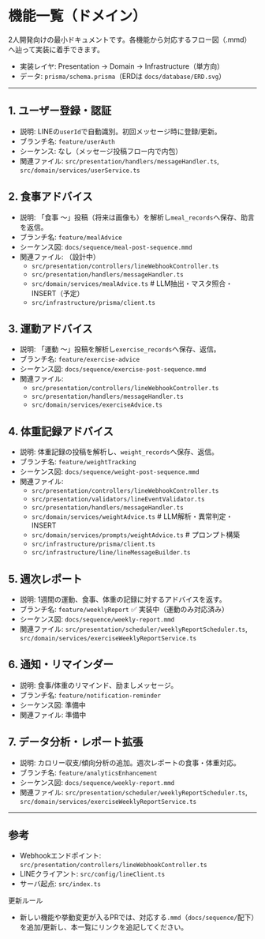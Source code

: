 # 機能一覧（ドメイン）

2人開発向けの最小ドキュメントです。各機能から対応するフロー図（.mmd）へ辿って実装に着手できます。

- 実装レイヤ: Presentation → Domain → Infrastructure（単方向）
- データ: `prisma/schema.prisma`（ERDは `docs/database/ERD.svg`）

---

## 1. ユーザー登録・認証
- 説明: LINEの`userId`で自動識別。初回メッセージ時に登録/更新。
- ブランチ名: `feature/userAuth`
- シーケンス: なし（メッセージ投稿フロー内で内包）
- 関連ファイル: `src/presentation/handlers/messageHandler.ts`, `src/domain/services/userService.ts`

## 2. 食事アドバイス
- 説明: 「食事 〜」投稿（将来は画像も）を解析し`meal_records`へ保存、助言を返信。
- ブランチ名: `feature/mealAdvice`
- シーケンス図: `docs/sequence/meal-post-sequence.mmd`
- 関連ファイル: （設計中）
    - `src/presentation/controllers/lineWebhookController.ts`
    - `src/presentation/handlers/messageHandler.ts`
    - `src/domain/services/mealAdvice.ts`            # LLM抽出・マスタ照合・INSERT（予定）
    - `src/infrastructure/prisma/client.ts`

## 3. 運動アドバイス
- 説明: 「運動 〜」投稿を解析し`exercise_records`へ保存、返信。
- ブランチ名: `feature/exercise-advice`
- シーケンス図: `docs/sequence/exercise-post-sequence.mmd`
- 関連ファイル: 
    - `src/presentation/controllers/lineWebhookController.ts`
    - `src/presentation/handlers/messageHandler.ts`
    - `src/domain/services/exerciseAdvice.ts`

## 4. 体重記録アドバイス
- 説明: 体重記録の投稿を解析し、`weight_records`へ保存、返信。
- ブランチ名: `feature/weightTracking`
- シーケンス図: `docs/sequence/weight-post-sequence.mmd`
- 関連ファイル:
    - `src/presentation/controllers/lineWebhookController.ts`
    - `src/presentation/validators/lineEventValidator.ts`
    - `src/presentation/handlers/messageHandler.ts`
    - `src/domain/services/weightAdvice.ts`            # LLM解析・異常判定・INSERT
    - `src/domain/services/prompts/weightAdvice.ts`   # プロンプト構築
    - `src/infrastructure/prisma/client.ts`
    - `src/infrastructure/line/lineMessageBuilder.ts`


## 5. 週次レポート
- 説明: 1週間の運動、食事、体重の記録に対するアドバイスを返す。
- ブランチ名: `feature/weeklyReport` ✅ 実装中（運動のみ対応済み）
- シーケンス図: `docs/sequence/weekly-report.mmd`
- 関連ファイル: `src/presentation/scheduler/weeklyReportScheduler.ts`, `src/domain/services/exerciseWeeklyReportService.ts`

## 6. 通知・リマインダー
- 説明: 食事/体重のリマインド、励ましメッセージ。
- ブランチ名: `feature/notification-reminder`
- シーケンス図: 準備中
- 関連ファイル: 準備中

## 7. データ分析・レポート拡張
- 説明: カロリー収支/傾向分析の追加。週次レポートの食事・体重対応。
- ブランチ名: `feature/analyticsEnhancement`
- シーケンス図: `docs/sequence/weekly-report.mmd`
- 関連ファイル: `src/presentation/scheduler/weeklyReportScheduler.ts`, `src/domain/services/exerciseWeeklyReportService.ts`

---

## 参考
- Webhookエンドポイント: `src/presentation/controllers/lineWebhookController.ts`
- LINEクライアント: `src/config/lineClient.ts`
- サーバ起点: `src/index.ts`

更新ルール
- 新しい機能や挙動変更が入るPRでは、対応する`.mmd`（`docs/sequence/`配下）を追加/更新し、本一覧にリンクを追記してください。
